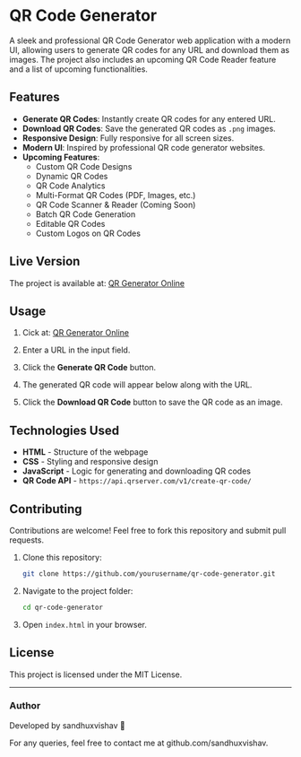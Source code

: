 # QR Code Generator

A sleek and professional QR Code Generator web application with a modern UI, allowing users to generate QR codes for any URL and download them as images. The project also includes an upcoming QR Code Reader feature and a list of upcoming functionalities.

## Features

- **Generate QR Codes**: Instantly create QR codes for any entered URL.
- **Download QR Codes**: Save the generated QR codes as `.png` images.
- **Responsive Design**: Fully responsive for all screen sizes.
- **Modern UI**: Inspired by professional QR code generator websites.
- **Upcoming Features**:
  - Custom QR Code Designs
  - Dynamic QR Codes
  - QR Code Analytics
  - Multi-Format QR Codes (PDF, Images, etc.)
  - QR Code Scanner & Reader (Coming Soon)
  - Batch QR Code Generation
  - Editable QR Codes
  - Custom Logos on QR Codes

## Live Version

The project is available at: [QR Generator Online](https://qr-generator-online.blogspot.com/)

## Usage
1. Cick at: [QR Generator Online](https://qr-generator-online.blogspot.com/)

2. Enter a URL in the input field.
3. Click the **Generate QR Code** button.
4. The generated QR code will appear below along with the URL.
5. Click the **Download QR Code** button to save the QR code as an image.

## Technologies Used

- **HTML** - Structure of the webpage
- **CSS** - Styling and responsive design
- **JavaScript** - Logic for generating and downloading QR codes
- **QR Code API** - `https://api.qrserver.com/v1/create-qr-code/`

## Contributing

Contributions are welcome! Feel free to fork this repository and submit pull requests.
1. Clone this repository:
   ```sh
   git clone https://github.com/yourusername/qr-code-generator.git
   ```
2. Navigate to the project folder:
   ```sh
   cd qr-code-generator
   ```
3. Open `index.html` in your browser.

## License

This project is licensed under the MIT License.

---

### Author
Developed by sandhuxvishav 🚀

For any queries, feel free to contact me at github.com/sandhuxvishav.

